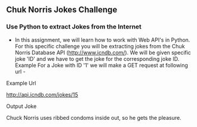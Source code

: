 ## Chuk Norris Jokes Challenge
### Use Python to extract Jokes from the Internet



- In this assignment, we will learn how to work with Web API's in Python. For this specific challenge you will be extracting jokes from the Chuk Norris Database API (http://www.icndb.com/). We will be given specific joke 'ID' and we have to get the joke for the corresponding joke ID.
Example For a Joke with ID '1' we will make a GET request at following url -

Example Url

http://api.icndb.com/jokes/15

Output Joke

Chuck Norris uses ribbed condoms inside out, so he gets the pleasure.
